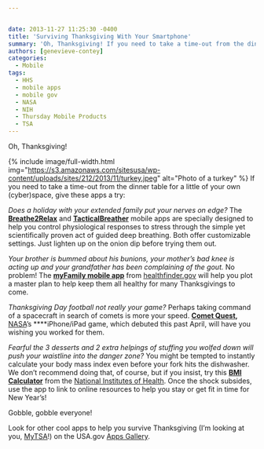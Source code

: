 ```yaml
---


date: 2013-11-27 11:25:30 -0400
title: 'Surviving Thanksgiving With Your Smartphone'
summary: 'Oh, Thanksgiving! If you need to take a time-out from the dinner table for a little of your own (cyber)space, give these apps a try\: Does a holiday with your extended family put your nerves on edge? The Breathe2Relax and TacticalBreather&nbsp;mobile apps&nbsp;are specially designed to help you control physiological'
authors: [genevieve-contey]
categories:
  - Mobile
tags:
  - HHS
  - mobile apps
  - mobile gov
  - NASA
  - NIH
  - Thursday Mobile Products
  - TSA
---
```


Oh, Thanksgiving!

{% include image/full-width.html img="https://s3.amazonaws.com/sitesusa/wp-content/uploads/sites/212/2013/11/turkey.jpeg" alt="Photo of a turkey" %}
If you need to take a time-out from the dinner table for a little of your own (cyber)space, give these apps a try:

_Does a holiday with your extended family put your nerves on edge?_ The [**Breathe2Relax**](http://apps.usa.gov/breathe2relax.shtml) and **[TacticalBreather](http://apps.usa.gov/tactical-breather.shtml)** mobile apps are specially designed to help you control physiological responses to stress through the simple yet scientifically proven act of guided deep breathing. Both offer customizable settings. Just lighten up on the onion dip before trying them out.

_Your brother is bummed about his bunions, your mother’s bad knee is acting up and your grandfather has been complaining of the gout._ No problem! The [**myFamily mobile app**](http://apps.usa.gov/my-family.shtml) from [healthfinder.gov](http://healthfinder.gov/) will help you plot a master plan to help keep them all healthy for many Thanksgivings to come.

_Thanksgiving Day football not really your game?_ Perhaps taking command of a spacecraft in search of comets is more your speed. [**Comet Quest**](http://apps.usa.gov/cometquest.shtml)**,** [NASA](http://spaceplace.nasa.gov/comet-quest/en/)’s ****iPhone/iPad game, which debuted this past April, will have you wishing you worked for them.

_Fearful the 3 desserts and 2 extra helpings of stuffing you wolfed down will push your waistline into the danger zone?_  You might be tempted to instantly calculate your body mass index even before your fork hits the dishwasher. We don’t recommend doing that, of course, but if you insist, try this [**BMI Calculator**](http://apps.usa.gov/bmi-app/) from the [National Institutes of Health](http://www.nhlbi.nih.gov/). Once the shock subsides, use the app to link to online resources to help you stay or get fit in time for New Year’s!

Gobble, gobble everyone!

Look for other cool apps to help you survive Thanksgiving (I&#8217;m looking at you, [MyTSA](http://apps.usa.gov/tsa-app.shtml)!) on the USA.gov [Apps Gallery](http://apps.usa.gov/).
